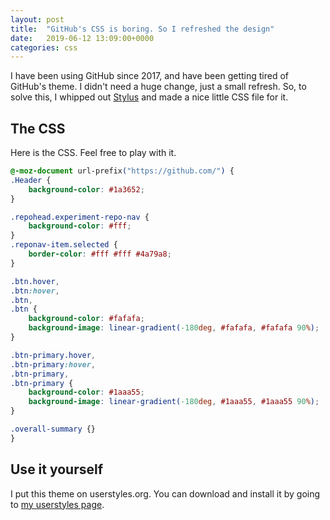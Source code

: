 ```yaml
---
layout: post
title:  "GitHub's CSS is boring. So I refreshed the design"
date:   2019-06-12 13:09:00+0000
categories: css
---
```


I have been using GitHub since 2017, and have been getting tired of GitHub's theme. I didn't need a huge change, just a small refresh. So, to solve this, I whipped out [Stylus](https://addons.mozilla.org/en-CA/firefox/addon/styl-us/) and made a nice little CSS file for it.

## The CSS
Here is the CSS. Feel free to play with it.

```css
@-moz-document url-prefix("https://github.com/") {
.Header {
    background-color: #1a3652;
}

.repohead.experiment-repo-nav {
    background-color: #fff;
}
.reponav-item.selected {
    border-color: #fff #fff #4a79a8;
}

.btn.hover,
.btn:hover,
.btn,
.btn {
    background-color: #fafafa;
    background-image: linear-gradient(-180deg, #fafafa, #fafafa 90%);
}

.btn-primary.hover,
.btn-primary:hover,
.btn-primary,
.btn-primary {
    background-color: #1aaa55;
    background-image: linear-gradient(-180deg, #1aaa55, #1aaa55 90%);
}

.overall-summary {}
}
```

## Use it yourself
I put this theme on userstyles.org. You can download and install it by going to [my userstyles page](https://userstyles.org/styles/172679/ewpratten-s-githubtheme).